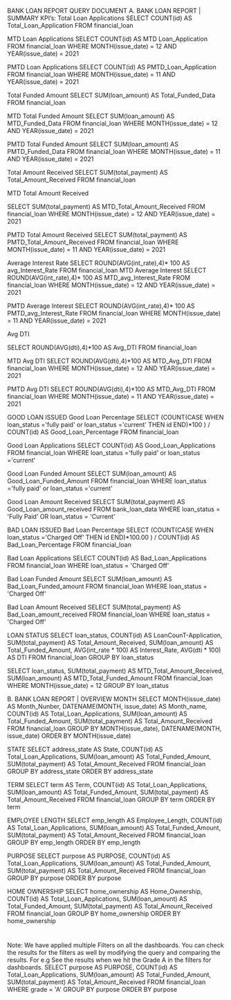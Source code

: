 BANK LOAN REPORT QUERY DOCUMENT
A.	BANK LOAN REPORT | SUMMARY
KPI’s:
Total Loan Applications
SELECT COUNT(id) AS Total_Loan_Application FROM financial_loan

 
MTD Loan Applications
SELECT  COUNT(id) AS MTD Loan_Application FROM financial_loan 
WHERE MONTH(issue_date) = 12 AND YEAR(issue_date) = 2021

 
PMTD Loan Applications
SELECT  COUNT(id) AS PMTD_Loan_Application FROM financial_loan 
WHERE MONTH(issue_date) = 11 AND YEAR(issue_date) = 2021
 

Total Funded Amount
SELECT SUM(loan_amount) AS Total_Funded_Data FROM financial_loan
 
MTD Total Funded Amount
SELECT  SUM(loan_amount) AS MTD_Funded_Data FROM financial_loan 
WHERE MONTH(issue_date) = 12 AND YEAR(issue_date) = 2021

 




PMTD Total Funded Amount
SELECT  SUM(loan_amount) AS PMTD_Funded_Data FROM financial_loan 
WHERE MONTH(issue_date) = 11 AND YEAR(issue_date) = 2021
 


Total Amount Received
SELECT SUM(total_payment) AS Total_Amount_Received FROM financial_loan
 
MTD Total Amount Received

SELECT  SUM(total_payment) AS MTD_Total_Amount_Received FROM financial_loan 
WHERE MONTH(issue_date) = 12 AND YEAR(issue_date) = 2021
 
PMTD Total Amount Received
SELECT  SUM(total_payment) AS PMTD_Total_Amount_Received FROM financial_loan 
WHERE MONTH(issue_date) = 11 AND YEAR(issue_date) = 2021
 

Average Interest Rate
SELECT ROUND(AVG(int_rate),4)* 100 AS avg_Interest_Rate FROM financial_loan 
MTD Average Interest
SELECT  ROUND(AVG(int_rate),4)* 100 AS MTD_avg_Interest_Rate FROM financial_loan 
WHERE MONTH(issue_date) = 12 AND YEAR(issue_date) = 2021
  
PMTD Average Interest
SELECT  ROUND(AVG(int_rate),4)* 100 AS PMTD_avg_Interest_Rate FROM financial_loan 
WHERE MONTH(issue_date) = 11 AND YEAR(issue_date) = 2021
  





Avg DTI

SELECT ROUND(AVG(dti),4)*100 AS Avg_DTI FROM financial_loan
 
MTD Avg DTI
SELECT ROUND(AVG(dti),4)*100 AS MTD_Avg_DTI FROM financial_loan 
WHERE MONTH(issue_date) = 12 AND YEAR(issue_date) = 2021

 
PMTD Avg DTI
SELECT ROUND(AVG(dti),4)*100 AS MTD_Avg_DTI FROM financial_loan 
WHERE MONTH(issue_date) = 11 AND YEAR(issue_date) = 2021
 


GOOD LOAN ISSUED
Good Loan Percentage
SELECT (COUNT(CASE 
WHEN loan_status ='fully paid' or loan_status ='current'
THEN id
END)*100
) 
/
COUNT(id) AS Good_Loan_Percentage
FROM financial_loan

 
Good Loan Applications
SELECT COUNT(id) AS Good_Loan_Applications FROM financial_loan
WHERE loan_status ='fully paid' or loan_status ='current'
 
Good Loan Funded Amount
SELECT SUM(loan_amount) AS Good_Loan_Funded_Amount FROM financial_loan
WHERE loan_status ='fully paid' or loan_status ='current'
 

Good Loan Amount Received
SELECT SUM(total_payment) AS Good_Loan_amount_received FROM bank_loan_data
WHERE loan_status = 'Fully Paid' OR loan_status = 'Current'
 

BAD LOAN ISSUED
Bad Loan Percentage
SELECT (COUNT(CASE 
WHEN loan_status ='Charged Off' 
THEN id
END)*100.00
) 
/
COUNT(id) AS Bad_Loan_Percentage
FROM financial_loan
 
Bad Loan Applications
SELECT COUNT(id) AS Bad_Loan_Applications FROM financial_loan
WHERE loan_status = 'Charged Off'
 
Bad Loan Funded Amount
SELECT SUM(loan_amount) AS Bad_Loan_Funded_amount  FROM financial_loan
WHERE loan_status = 'Charged Off'
  
Bad Loan Amount Received
SELECT SUM(total_payment) AS Bad_Loan_amount_received  FROM financial_loan
WHERE loan_status = 'Charged Off'
  






LOAN STATUS
	SELECT
        loan_status,
        COUNT(id) AS LoanCounT-Application,
        SUM(total_payment) AS Total_Amount_Received,
        SUM(loan_amount) AS Total_Funded_Amount,
        AVG(int_rate * 100) AS Interest_Rate,
        AVG(dti * 100) AS DTI
    FROM
        financial_loan
    GROUP BY
        loan_status
 



SELECT 
	loan_status, 
	SUM(total_payment) AS MTD_Total_Amount_Received, 
	SUM(loan_amount) AS MTD_Total_Funded_Amount 
FROM financial_loan
WHERE MONTH(issue_date) = 12 
GROUP BY loan_status
 



B.	BANK LOAN REPORT | OVERVIEW
MONTH
SELECT 
	MONTH(issue_date) AS Month_Nunber, 
	DATENAME(MONTH, issue_date) AS Month_name, 
	COUNT(id) AS Total_Loan_Applications,
	SUM(loan_amount) AS Total_Funded_Amount,
	SUM(total_payment) AS Total_Amount_Received
FROM financial_loan
GROUP BY MONTH(issue_date), DATENAME(MONTH, issue_date)
ORDER BY MONTH(issue_date)
 





STATE
SELECT 
	address_state AS State, 
	COUNT(id) AS Total_Loan_Applications,
	SUM(loan_amount) AS Total_Funded_Amount,
	SUM(total_payment) AS Total_Amount_Received
FROM financial_loan
GROUP BY address_state
ORDER BY address_state
 





TERM
SELECT 
	term AS Term, 
	COUNT(id) AS Total_Loan_Applications,
	SUM(loan_amount) AS Total_Funded_Amount,
	SUM(total_payment) AS Total_Amount_Received
FROM financial_loan
GROUP BY term
ORDER BY term
 

EMPLOYEE LENGTH
SELECT 
	emp_length AS Employee_Length, 
	COUNT(id) AS Total_Loan_Applications,
	SUM(loan_amount) AS Total_Funded_Amount,
	SUM(total_payment) AS Total_Amount_Received
FROM financial_loan
GROUP BY emp_length
ORDER BY emp_length
 
PURPOSE
SELECT 
	purpose AS PURPOSE, 
	COUNT(id) AS Total_Loan_Applications,
	SUM(loan_amount) AS Total_Funded_Amount,
	SUM(total_payment) AS Total_Amount_Received
FROM financial_loan
GROUP BY purpose
ORDER BY purpose
 

HOME OWNERSHIP
SELECT 
	home_ownership AS Home_Ownership, 
	COUNT(id) AS Total_Loan_Applications,
	SUM(loan_amount) AS Total_Funded_Amount,
	SUM(total_payment) AS Total_Amount_Received
FROM financial_loan
GROUP BY home_ownership
ORDER BY home_ownership
 #
Note: We have applied multiple Filters on all the dashboards. You can check the results for the filters as well by modifying the query and comparing the results.
For e.g
See the results when we hit the Grade A in the filters for dashboards.
SELECT 
	purpose AS PURPOSE, 
	COUNT(id) AS Total_Loan_Applications,
	SUM(loan_amount) AS Total_Funded_Amount,
	SUM(total_payment) AS Total_Amount_Received
FROM financial_loan
WHERE grade = 'A'
GROUP BY purpose
ORDER BY purpose
 

